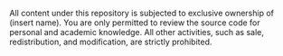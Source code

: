 All content under this repository is subjected to exclusive ownership of (insert name). You are only permitted to review the source code for personal and academic knowledge. All other activities, such as sale, redistribution, and modification, are strictly prohibited.
